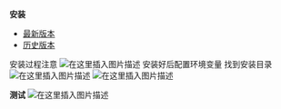 ﻿**安装**

 - [最新版本](http://nodejs.cn/download/)
  - [历史版本](https://nodejs.org/zh-cn/download/releases/)

安装过程注意
![在这里插入图片描述](https://img-blog.csdnimg.cn/7c79c3e367fa4dc1b5fcaf8e1912dc67.png)
安装好后配置环境变量
找到安装目录
![在这里插入图片描述](https://img-blog.csdnimg.cn/b66e3eb4467c4ca9b4e1f522754d4a1c.png)
![在这里插入图片描述](https://img-blog.csdnimg.cn/0048c4cf75724e9298d3edd6f63b27d2.png)

**测试**
![在这里插入图片描述](https://img-blog.csdnimg.cn/f8bd6358319e4992ba0d2a092fac475b.png)

